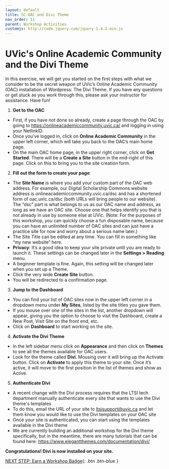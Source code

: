 ```yaml
---
layout: default
title: 5C-OAC and Divi Theme
nav_order: 11
parent: Workshop Activities
customjs: http://code.jquery.com/jquery-1.4.2.min.js
---
```

# UVic's Online Academic Community and the Divi Theme

In this exercise, we will get you started on the first steps with what we consider to be the secret weapon of UVic’s Online Academic Community (OAC) installation of Wordpress: The Divi Theme.  If you have any questions or get stuck as you work through this, please ask your instructor for assistance. Have fun!

1. **Get to the OAC**
  - First, if you have not done so already, create a page through the OAC by going to https://onlineacademiccommunity.uvic.ca/ and logging in using your NetlinkID. 
  - Once you’ve logged in, click on **Online Academic Community** in the upper left corner, which will take you back to the OAC’s main home page. 
  - On the main OAC home page, in the upper right corner, click on **Get Started**. There will be a **Create a Site** button in the mid-right of this page. Click on this to bring you to the site creation form.

2. **Fill out the form to create your page**:
  - The **Site Name** is where you add your custom part of the OAC web address. For example, our Digital Scholarship Commons website address is onlineacademiccommunity.uvic.ca/dsc and has a shortened form of oac.uvic.ca/dsc (both URLs will bring people to our website). The “dsc” part is what belongs to us as our OAC name and address, as long as we have an OAC site. Choose one that helps identify you that is not already in use by someone else at UVic. (Note: For the purposes of this workshop, you can quickly choose a fun disposable name, because you can have an unlimited number of OAC sites and can just have a practice site for now and worry about a serious name later.)
  - The Site Title can be edited at any time. You can fill in something like “my new website” here. 
  - **Privacy**: It’s a good idea to keep your site private until you are ready to launch it. These settings can be changed later in the **Settings > Reading** menu.
  - A beginner template is fine. Again, this setting will be changed later when you set up a Theme.
  - Click the very wide **Create Site** button.
  - You will be redirected to a confirmation page.

3. **Jump to the Dashboard**
  - You can find your list of OAC sites now in the upper left corner in a dropdown menu under **My Sites**, listed by the site titles you gave them. 
  - If you mouse over one of the sites in the list, another dropdown will appear, giving you the option to choose to visit the Dashboard, create a New Post, Visit Site on the front end, etc. 
  - Click on **Dashboard** to start working on the site.

4. **Activate the Divi Theme**
  - In the left sidebar menu click on **Appearance** and then click on **Themes** to see all the themes available for OAC users. 
  - Look for the theme called **Divi**. Mousing over it will bring up the Activate button. Click on **Activate** to apply this theme to your site. Once it’s active, it will move to the first position in the list of themes and show as Active.

5. **Authenticate Divi**
  - A recent change with the Divi process requires that the LTSI tech department manually authenticate every site that wants to use the Divi theme's templates
  - To do this, email the URL of your site to ltsisupport@uvic.ca and let them know you would like to use the Divi templates on your OAC site
  - Once your site is authenticated, you can start using the templates available in the Divi theme
  - We are currently building an additional workshop for the Divi theme specifically, but in the meantime, there are many tutorials that can be found here: https://www.elegantthemes.com/documentation/divi/ 

**Congratulations! Divi is now installed on your site.** 


<script>  

    function toggle(input) {
        var x = document.getElementById(input);
        if (x.style.display === "none") {
            x.style.display = "block";
        } else {
            x.style.display = "none";
        }
    }
</script>



[NEXT STEP: Earn a Workshop Badge](informal-credentials.html){: .btn .btn-blue }
